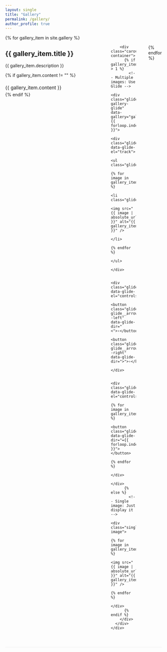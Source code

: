 ```yaml
---
layout: single
title: "Gallery"
permalink: /gallery/
author_profile: true
---
```


<!-- Glide.js CSS -->
<link rel="stylesheet" href="https://cdn.jsdelivr.net/npm/@glidejs/glide/dist/css/glide.core.min.css">
<link rel="stylesheet" href="https://cdn.jsdelivr.net/npm/@glidejs/glide/dist/css/glide.theme.min.css">

<div class="photo-gallery">
  {% for gallery_item in site.gallery %}
    <div class="gallery-section {% cycle 'left', 'right' %}">
      <div class="gallery-content">
        <div class="gallery-info">
          <h2>{{ gallery_item.title }}</h2>
          <p>{{ gallery_item.description }}</p>
          {% if gallery_item.content != "" %}
            <div class="gallery-text">
              {{ gallery_item.content }}
            </div>
          {% endif %}
        </div>
        
        <div class="carousel-container">
          {% if gallery_item.images.size > 1 %}
            <!-- Multiple images: Use Glide -->
            <div class="glide gallery-glide" data-gallery="gallery-{{ forloop.index }}">
              <div class="glide__track" data-glide-el="track">
                <ul class="glide__slides">
                  {% for image in gallery_item.images %}
                    <li class="glide__slide">
                      <img src="{{ image | absolute_url }}" alt="{{ gallery_item.title }}" />
                    </li>
                  {% endfor %}
                </ul>
              </div>
              
              <div class="glide__arrows" data-glide-el="controls">
                <button class="glide__arrow glide__arrow--left" data-glide-dir="<">‹</button>
                <button class="glide__arrow glide__arrow--right" data-glide-dir=">">›</button>
              </div>
              
              <div class="glide__bullets" data-glide-el="controls[nav]">
                {% for image in gallery_item.images %}
                  <button class="glide__bullet" data-glide-dir="={{ forloop.index0 }}"></button>
                {% endfor %}
              </div>
            </div>
          {% else %}
            <!-- Single image: Just display it -->
            <div class="single-image">
              {% for image in gallery_item.images %}
                <img src="{{ image | absolute_url }}" alt="{{ gallery_item.title }}" />
              {% endfor %}
            </div>
          {% endif %}
        </div>
      </div>
    </div>
  {% endfor %}
</div>

<style>
.carousel-container {
  flex: 1;
  max-width: 500px;
  position: relative;
}

.gallery-glide {
  width: 100%;
  height: 300px;
  border-radius: 10px;
  box-shadow: 0 4px 8px rgba(0,0,0,0.1);
  overflow: hidden;
  background: #fff;
  position: relative;
}

.glide__slide {
  display: flex;
  align-items: center;
  justify-content: center;
  background: #f8f8f8;
  height: 300px;
}

.glide__slide img {
  width: 100%;
  height: 100%;
  object-fit: cover;
}

/* Single image styling - match glide dimensions */
.single-image {
  width: 100%;
  height: 300px;
  background: #fff;
  border-radius: 10px;
  box-shadow: 0 4px 8px rgba(0,0,0,0.1);
  display: flex;
  align-items: center;
  justify-content: center;
  overflow: hidden;
}

.single-image img {
  width: 100%;
  height: 100%;
  object-fit: cover;
}

.gallery-section {
  margin-bottom: 60px;
  border-bottom: 1px solid #eee;
  padding-bottom: 40px;
}

.gallery-content {
  display: flex;
  align-items: flex-start;
  gap: 40px;
}

.gallery-info {
  flex: 1;
  min-width: 300px;
}

.gallery-section.left .gallery-content {
  flex-direction: row;
}

.gallery-section.right .gallery-content {
  flex-direction: row-reverse;
}

.gallery-text {
  margin-top: 20px;
  font-size: 1.1em;
  line-height: 1.6;
}

/* Custom Glide styling */
.glide__arrows {
  position: absolute;
  top: 50%;
  transform: translateY(-50%);
  width: 100%;
  pointer-events: none;
  z-index: 10;
}

.glide__arrow {
  position: absolute;
  background: rgba(0, 0, 0, 0.5);
  color: white;
  border: none;
  border-radius: 50%;
  width: 40px;
  height: 40px;
  font-size: 18px;
  cursor: pointer;
  pointer-events: auto;
  display: flex;
  align-items: center;
  justify-content: center;
  transition: background 0.3s;
}

.glide__arrow:hover {
  background: rgba(0, 0, 0, 0.8);
}

.glide__arrow--left {
  left: 10px;
}

.glide__arrow--right {
  right: 10px;
}

.glide__bullets {
  position: absolute;
  bottom: 15px;
  left: 50%;
  transform: translateX(-50%);
  display: flex;
  gap: 8px;
  z-index: 10;
}

.glide__bullet {
  background: rgba(255, 255, 255, 0.6);
  border: none;
  border-radius: 50%;
  width: 12px;
  height: 12px;
  cursor: pointer;
  transition: background 0.3s;
}

.glide__bullet--active {
  background: white;
}

/* Responsive design */
@media (max-width: 768px) {
  .gallery-content {
    flex-direction: column !important;
  }
  
  .gallery-info {
    min-width: auto;
  }
  
  .carousel-container {
    max-width: 100%;
    width: 100%;
  }
  
  .gallery-glide {
    height: 250px;
  }
  
  .glide__slide {
    height: 250px;
  }
  
  .single-image {
    height: 250px;
    width: 100%;
  }
  
  .glide__arrow {
    width: 35px;
    height: 35px;
    font-size: 16px;
  }
  
  .glide__bullet {
    width: 14px;
    height: 14px;
  }
}

@media (max-width: 480px) {
  .gallery-glide {
    height: 200px;
  }
  
  .glide__slide {
    height: 200px;
  }
  
  .single-image {
    height: 200px;
    width: 100%;
  }
  
  .gallery-content {
    gap: 20px;
  }
  
  .gallery-section {
    margin-bottom: 40px;
  }
  
  .glide__arrow {
    width: 30px;
    height: 30px;
    font-size: 14px;
  }
}
</style>

<!-- Glide.js JavaScript -->
<script src="https://cdn.jsdelivr.net/npm/@glidejs/glide/dist/glide.min.js"></script>

<script>
(function() {
  'use strict';
  
  function initializeGalleries() {
    console.log('🚀 Starting gallery initialization...');
    
    // Check if Glide is available
    if (typeof Glide === 'undefined') {
      console.error('❌ Glide.js is not loaded!');
      return;
    }
    
    console.log('✅ Glide.js is loaded');
    
    // Find all gallery elements
    const galleries = document.querySelectorAll('.gallery-glide');
    console.log('Found', galleries.length, 'galleries');
    
    if (galleries.length === 0) {
      console.log('No galleries found');
      return;
    }
    
    galleries.forEach(function(gallery, index) {
      const galleryId = gallery.getAttribute('data-gallery') || 'gallery-' + index;
      console.log('Initializing gallery:', galleryId);
      
      try {
        // Create Glide instance
        const glide = new Glide(gallery, {
          type: 'carousel',
          startAt: 0,
          perView: 1,
          focusAt: 'center',
          gap: 0,
          autoplay: false,
          hoverpause: true,
          animationDuration: 400,
          animationTimingFunc: 'ease',
          keyboard: true,
          swipeThreshold: 80,
          dragThreshold: 120
        });
        
        // Store reference
        gallery._glide = glide;
        
        // Mount the glide
        glide.mount();
        
        console.log('✅ Gallery', galleryId, 'initialized successfully');
        
        // Test if controls work
        const arrows = gallery.querySelectorAll('.glide__arrow');
        const bullets = gallery.querySelectorAll('.glide__bullet');
        console.log('Found', arrows.length, 'arrows and', bullets.length, 'bullets');
        
        // Add hover autoplay for desktop only
        if (!('ontouchstart' in window)) {
          gallery.addEventListener('mouseenter', function() {
            glide.update({ autoplay: 2000 });
            glide.play();
          });
          
          gallery.addEventListener('mouseleave', function() {
            glide.pause();
            glide.update({ autoplay: false });
          });
        }
        
      } catch (error) {
        console.error('❌ Error initializing gallery', galleryId, ':', error);
      }
    });
  }
  
  // Try multiple initialization methods
  if (document.readyState === 'loading') {
    document.addEventListener('DOMContentLoaded', initializeGalleries);
  } else {
    initializeGalleries();
  }
  
  // Also try with a delay in case Jekyll is slow
  setTimeout(initializeGalleries, 500);
  
})();
</script>